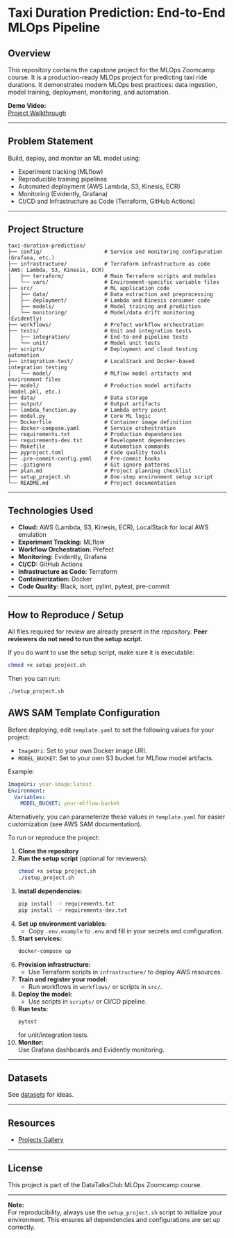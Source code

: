 # Taxi Duration Prediction: End-to-End MLOps Pipeline

## Overview

This repository contains the capstone project for the MLOps Zoomcamp course. It is a production-ready MLOps project for predicting taxi ride durations. It demonstrates modern MLOps best practices: data ingestion, model training, deployment, monitoring, and automation.

**Demo Video:**  
[Project Walkthrough](https://www.loom.com/share/8f99d25893de4fb8aaa95c0395c740b6)

---

## Problem Statement

Build, deploy, and monitor an ML model using:
- Experiment tracking (MLflow)
- Reproducible training pipelines
- Automated deployment (AWS Lambda, S3, Kinesis, ECR)
- Monitoring (Evidently, Grafana)
- CI/CD and Infrastructure as Code (Terraform, GitHub Actions)

---

## Project Structure

```
taxi-duration-prediction/
├── config/                    # Service and monitoring configuration (Grafana, etc.)
├── infrastructure/            # Terraform infrastructure as code (AWS: Lambda, S3, Kinesis, ECR)
│   ├── terraform/             # Main Terraform scripts and modules
│   └── vars/                  # Environment-specific variable files
├── src/                       # ML application code
│   ├── data/                  # Data extraction and preprocessing
│   ├── deployment/            # Lambda and Kinesis consumer code
│   ├── models/                # Model training and prediction
│   └── monitoring/            # Model/data drift monitoring (Evidently)
├── workflows/                 # Prefect workflow orchestration
├── tests/                     # Unit and integration tests
│   ├── integration/           # End-to-end pipeline tests
│   └── unit/                  # Model unit tests
├── scripts/                   # Deployment and cloud testing automation
├── integration-test/          # LocalStack and Docker-based integration testing
│   └── model/                 # MLflow model artifacts and environment files
├── model/                     # Production model artifacts (model.pkl, etc.)
├── data/                      # Data storage
├── output/                    # Output artifacts
├── lambda_function.py         # Lambda entry point
├── model.py                   # Core ML logic
├── Dockerfile                 # Container image definition
├── docker-compose.yaml        # Service orchestration
├── requirements.txt           # Production dependencies
├── requirements-dev.txt       # Development dependencies
├── Makefile                   # Automation commands
├── pyproject.toml             # Code quality tools
├── .pre-commit-config.yaml    # Pre-commit hooks
├── .gitignore                 # Git ignore patterns
├── plan.md                    # Project planning checklist
├── setup_project.sh           # One-step environment setup script
└── README.md                  # Project documentation
```

---

## Technologies Used

- **Cloud:** AWS (Lambda, S3, Kinesis, ECR), LocalStack for local AWS emulation
- **Experiment Tracking:** MLflow
- **Workflow Orchestration:** Prefect
- **Monitoring:** Evidently, Grafana
- **CI/CD:** GitHub Actions
- **Infrastructure as Code:** Terraform
- **Containerization:** Docker
- **Code Quality:** Black, isort, pylint, pytest, pre-commit

---


## How to Reproduce / Setup

All files required for review are already present in the repository. **Peer reviewers do not need to run the setup script.**

If you do want to use the setup script, make sure it is executable:
```bash
chmod +x setup_project.sh
```
Then you can run:
```bash
./setup_project.sh
```

## AWS SAM Template Configuration

Before deploying, edit `template.yaml` to set the following values for your project:

- `ImageUri`: Set to your own Docker image URI.
- `MODEL_BUCKET`: Set to your own S3 bucket for MLflow model artifacts.

Example:
```yaml
ImageUri: your-image:latest
Environment:
  Variables:
    MODEL_BUCKET: your-mlflow-bucket
```

Alternatively, you can parameterize these values in `template.yaml` for easier customization (see AWS SAM documentation).

To run or reproduce the project:

1. **Clone the repository**
2. **Run the setup script** (optional for reviewers):
   ```bash
   chmod +x setup_project.sh
   ./setup_project.sh
   ```
3. **Install dependencies:**
   ```bash
   pip install -r requirements.txt
   pip install -r requirements-dev.txt
   ```
4. **Set up environment variables:**
   - Copy `.env.example` to `.env` and fill in your secrets and configuration.
5. **Start services:**
   ```bash
   docker-compose up
   ```
6. **Provision infrastructure:**
   - Use Terraform scripts in `infrastructure/` to deploy AWS resources.
7. **Train and register your model:**
   - Run workflows in `workflows/` or scripts in `src/`.
8. **Deploy the model:**
   - Use scripts in `scripts/` or CI/CD pipeline.
7. **Run tests:**  
   ```bash
   pytest
   ```
   for unit/integration tests.
8. **Monitor:**  
   Use Grafana dashboards and Evidently monitoring.

---

## Datasets

See [datasets](https://github.com/DataTalksClub/data-engineering-zoomcamp/blob/main/projects/datasets.md) for ideas.

---

## Resources

- [Projects Gallery](https://datatalksclub-projects.streamlit.app/)

---

## License

This project is part of the DataTalksClub MLOps Zoomcamp course.

---

**Note:**  
For reproducibility, always use the `setup_project.sh` script to initialize your environment. This ensures all dependencies and configurations are set up correctly.

